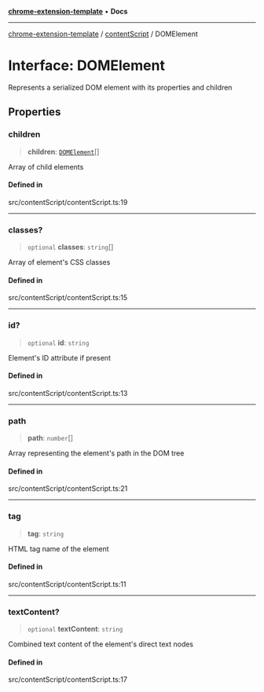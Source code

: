 [**chrome-extension-template**](../../README.md) • **Docs**

***

[chrome-extension-template](../../modules.md) / [contentScript](../README.md) / DOMElement

# Interface: DOMElement

Represents a serialized DOM element with its properties and children

## Properties

### children

> **children**: [`DOMElement`](DOMElement.md)[]

Array of child elements

#### Defined in

src/contentScript/contentScript.ts:19

***

### classes?

> `optional` **classes**: `string`[]

Array of element's CSS classes

#### Defined in

src/contentScript/contentScript.ts:15

***

### id?

> `optional` **id**: `string`

Element's ID attribute if present

#### Defined in

src/contentScript/contentScript.ts:13

***

### path

> **path**: `number`[]

Array representing the element's path in the DOM tree

#### Defined in

src/contentScript/contentScript.ts:21

***

### tag

> **tag**: `string`

HTML tag name of the element

#### Defined in

src/contentScript/contentScript.ts:11

***

### textContent?

> `optional` **textContent**: `string`

Combined text content of the element's direct text nodes

#### Defined in

src/contentScript/contentScript.ts:17
